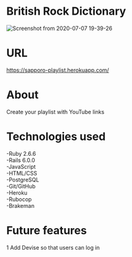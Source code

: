 # British Rock Dictionary
![Screenshot from 2020-07-07 19-39-26](https://user-images.githubusercontent.com/10365357/86769187-bb152880-c089-11ea-8082-f739cac3d8d3.png)

# URL
https://sapporo-playlist.herokuapp.com/

# About
Create your playlist with YouTube links

# Technologies used
-Ruby 2.6.6  
-Rails 6.0.0  
-JavaScript  
-HTML/CSS  
-PostgreSQL  
-Git/GitHub  
-Heroku  
-Rubocop  
-Brakeman  

# Future features
1 Add Devise so that users can log in
